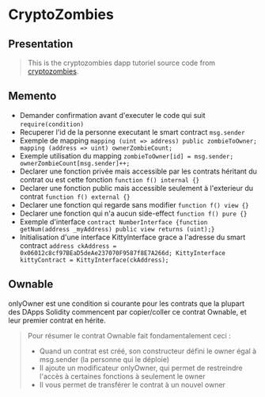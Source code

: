 # CryptoZombies

## Presentation

>This is the cryptozombies dapp tutoriel source code from [cryptozombies](https://www.cryptozombies.io).

## Memento

- Demander confirmation avant d'executer le code qui suit
`require(condition)`
- Recuperer l'id de la personne executant le smart contract
`msg.sender`
- Exemple de mapping 
`mapping (uint => address) public zombieToOwner;
mapping (address => uint) ownerZombieCount;`
- Exemple utilisation du mapping
`zombieToOwner[id] = msg.sender;
ownerZombieCount[msg.sender]++;`
- Declarer une fonction privée mais accessible par les contrats héritant du contrat ou est cette fonction
`function f() internal {}`
- Declarer une fonction public mais accessible seulement à l'exterieur du contrat
`function f() external {}`
- Declarer une fonction qui regarde sans modifier
`function f() view {}`
- Declarer une fonction qui n'a aucun side-effect
`function f() pure {}`
- Exemple d'interface
`contract NumberInterface {function getNum(address _myAddress) public view returns (uint);}`
- Initialisation d'une interface KittyInterface grace a l'adresse du smart contract
`address ckAddress = 0x06012c8cf97BEaD5deAe237070F9587f8E7A266d;
KittyInterface kittyContract = KittyInterface(ckAddress);`

## Ownable

onlyOwner est une condition si courante pour les contrats que la plupart des DApps Solidity commencent par copier/coller ce contrat Ownable, et leur premier contrat en hérite.

>Pour résumer le contrat Ownable fait fondamentalement ceci :
> - Quand un contrat est créé, son constructeur défini le owner égal à msg.sender (la personne qui le déploie)
> - Il ajoute un modificateur onlyOwner, qui permet de restreindre l'accès à certaines fonctions à seulement le owner
> - Il vous permet de transférer le contrat à un nouvel owner

